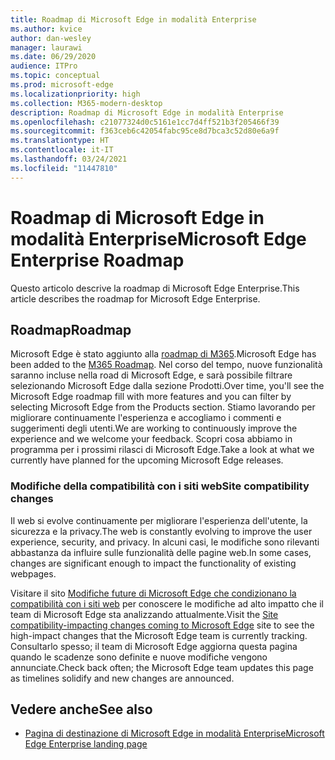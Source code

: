 ```yaml
---
title: Roadmap di Microsoft Edge in modalità Enterprise
ms.author: kvice
author: dan-wesley
manager: laurawi
ms.date: 06/29/2020
audience: ITPro
ms.topic: conceptual
ms.prod: microsoft-edge
ms.localizationpriority: high
ms.collection: M365-modern-desktop
description: Roadmap di Microsoft Edge in modalità Enterprise
ms.openlocfilehash: c21077324d0c5161e1cc7d4ff521b3f205466f39
ms.sourcegitcommit: f363ceb6c42054fabc95ce8d7bca3c52d80e6a9f
ms.translationtype: HT
ms.contentlocale: it-IT
ms.lasthandoff: 03/24/2021
ms.locfileid: "11447810"
---
```

# <a name="microsoft-edge-enterprise-roadmap"></a><span data-ttu-id="53528-103">Roadmap di Microsoft Edge in modalità Enterprise</span><span class="sxs-lookup"><span data-stu-id="53528-103">Microsoft Edge Enterprise Roadmap</span></span>

<span data-ttu-id="53528-104">Questo articolo descrive la roadmap di Microsoft Edge Enterprise.</span><span class="sxs-lookup"><span data-stu-id="53528-104">This article describes the roadmap for Microsoft Edge Enterprise.</span></span>

## <a name="roadmap"></a><span data-ttu-id="53528-105">Roadmap</span><span class="sxs-lookup"><span data-stu-id="53528-105">Roadmap</span></span>

<span data-ttu-id="53528-106">Microsoft Edge è stato aggiunto alla [roadmap di M365](https://www.microsoft.com/microsoft-365/roadmap?filters=&searchterms=Microsoft%2CEdge).</span><span class="sxs-lookup"><span data-stu-id="53528-106">Microsoft Edge has been added to the [M365 Roadmap](https://www.microsoft.com/microsoft-365/roadmap?filters=&searchterms=Microsoft%2CEdge).</span></span> <span data-ttu-id="53528-107">Nel corso del tempo, nuove funzionalità saranno incluse nella road di Microsoft Edge, e sarà possibile filtrare selezionando Microsoft Edge dalla sezione Prodotti.</span><span class="sxs-lookup"><span data-stu-id="53528-107">Over time, you'll see the Microsoft Edge roadmap fill with more features and you can filter by selecting Microsoft Edge from the Products section.</span></span> <span data-ttu-id="53528-108">Stiamo lavorando per migliorare continuamente l'esperienza e accogliamo i commenti e suggerimenti degli utenti.</span><span class="sxs-lookup"><span data-stu-id="53528-108">We are working to continuously improve the experience and we welcome your feedback.</span></span> <span data-ttu-id="53528-109">Scopri cosa abbiamo in programma per i prossimi rilasci di Microsoft Edge.</span><span class="sxs-lookup"><span data-stu-id="53528-109">Take a look at what we currently have planned for the upcoming Microsoft Edge releases.</span></span> 

### <a name="site-compatibility-changes"></a><span data-ttu-id="53528-110">Modifiche della compatibilità con i siti web</span><span class="sxs-lookup"><span data-stu-id="53528-110">Site compatibility changes</span></span>

<span data-ttu-id="53528-111">Il web si evolve continuamente per migliorare l'esperienza dell'utente, la sicurezza e la privacy.</span><span class="sxs-lookup"><span data-stu-id="53528-111">The web is constantly evolving to improve the user experience, security, and privacy.</span></span> <span data-ttu-id="53528-112">In alcuni casi, le modifiche sono rilevanti abbastanza da influire sulle funzionalità delle pagine web.</span><span class="sxs-lookup"><span data-stu-id="53528-112">In some cases, changes are significant enough to impact the functionality of existing webpages.</span></span>

<span data-ttu-id="53528-113">Visitare il sito [Modifiche future di Microsoft Edge che condizionano la compatibilità con i siti web](/microsoft-edge/web-platform/site-impacting-changes) per conoscere le modifiche ad alto impatto che il team di Microsoft Edge sta analizzando attualmente.</span><span class="sxs-lookup"><span data-stu-id="53528-113">Visit the [Site compatibility-impacting changes coming to Microsoft Edge](/microsoft-edge/web-platform/site-impacting-changes) site to see the high-impact changes that the Microsoft Edge team is currently tracking.</span></span> <span data-ttu-id="53528-114">Consultarlo spesso; il team di Microsoft Edge aggiorna questa pagina quando le scadenze sono definite e nuove modifiche vengono annunciate.</span><span class="sxs-lookup"><span data-stu-id="53528-114">Check back often; the Microsoft Edge team updates this page as timelines solidify and new changes are announced.</span></span>

## <a name="see-also"></a><span data-ttu-id="53528-115">Vedere anche</span><span class="sxs-lookup"><span data-stu-id="53528-115">See also</span></span>

- [<span data-ttu-id="53528-116">Pagina di destinazione di Microsoft Edge in modalità Enterprise</span><span class="sxs-lookup"><span data-stu-id="53528-116">Microsoft Edge Enterprise landing page</span></span>](https://aka.ms/EdgeEnterprise)